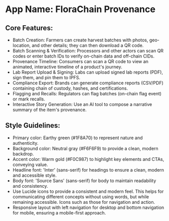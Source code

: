 # **App Name**: FloraChain Provenance

## Core Features:

- Batch Creation: Farmers can create harvest batches with photos, geo-location, and other details; they can then download a QR code.
- Batch Scanning & Verification: Processors and other actors can scan QR codes or enter batch IDs to verify on-chain data and off-chain CIDs.
- Provenance Timeline: Consumers can scan a QR code to view an animated, interactive timeline of a product's journey.
- Lab Report Upload & Signing: Labs can upload signed lab reports (PDF), sign them, and pin them to IPFS.
- Compliance Export: Brands can generate compliance reports (CSV/PDF) containing chain of custody, hashes, and certifications.
- Flagging and Recalls: Regulators can flag batches (on-chain flag event) or mark recalls.
- Interactive Story Generation: Use an AI tool to compose a narrative summary of the item's provenance.

## Style Guidelines:

- Primary color: Earthy green (#1F8A70) to represent nature and authenticity.
- Background color: Neutral gray (#F6F6F9) to provide a clean, modern backdrop.
- Accent color: Warm gold (#F0C987) to highlight key elements and CTAs, conveying value.
- Headline font: 'Inter' (sans-serif) for headings to ensure a clean, modern and accessible style.
- Body font: 'Source Sans' (sans-serif) for body to maintain readability and consistency.
- Use Lucide icons to provide a consistent and modern feel. This helps for communicating different concepts without using words, but while remaining accessible. Icons such as those for navigation and action.
- Responsive layout with left navigation for desktop and bottom navigation for mobile, ensuring a mobile-first approach.